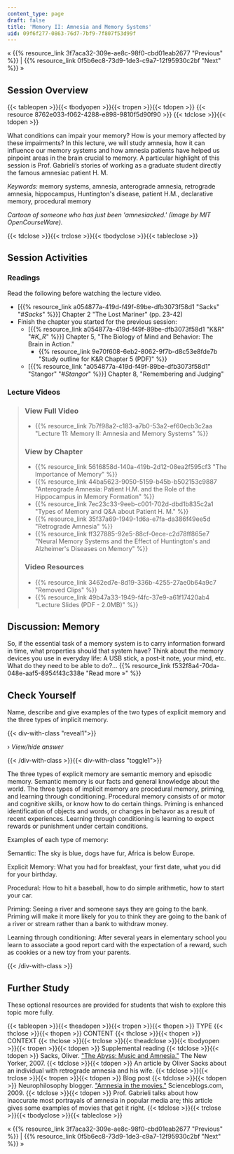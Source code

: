 ```yaml
---
content_type: page
draft: false
title: 'Memory II: Amnesia and Memory Systems'
uid: 09f6f277-0863-76d7-7bf9-7f807f53d99f
---
```

« {{% resource_link 3f7aca32-309e-ae8c-98f0-cbd01eab2677 "Previous" %}} | {{% resource_link 0f5b6ec8-73d9-1de3-c9a7-12f95930c2bf "Next" %}} »

## Session Overview

{{< tableopen >}}{{< tbodyopen >}}{{< tropen >}}{{< tdopen >}}
{{< resource 8762e033-f062-4288-e898-9810f5d90f90 >}}
{{< tdclose >}}{{< tdopen >}}

What conditions can impair your memory? How is your memory affected by these impairments? In this lecture, we will study amnesia, how it can influence our memory systems and how amnesia patients have helped us pinpoint areas in the brain crucial to memory. A particular highlight of this session is Prof. Gabrieli’s stories of working as a graduate student directly the famous amnesiac patient H. M.

*Keywords:* memory systems, amnesia, anterograde amnesia, retrograde amnesia, hippocampus, Huntington's disease, patient H.M., declarative memory, procedural memory

*Cartoon of someone who has just been 'amnesiacked.' (Image by MIT OpenCourseWare).*

{{< tdclose >}}{{< trclose >}}{{< tbodyclose >}}{{< tableclose >}}

## Session Activities

### Readings

Read the following before watching the lecture video.

- \[{{% resource_link a054877a-419d-f49f-89be-dfb3073f58d1 "Sacks" "#_Sacks_" %}}\] Chapter 2 "The Lost Mariner" (pp. 23-42)
- Finish the chapter you started for the previous session:
    - \[{{% resource_link a054877a-419d-f49f-89be-dfb3073f58d1 "K&R" "#_K_R_" %}}\] Chapter 5, "The Biology of Mind and Behavior: The Brain in Action."
        - {{% resource_link 9e70f608-6eb2-8062-9f7b-d8c53e8fde7b "Study outline for K&R Chapter 5 (PDF)" %}}
    - \[{{% resource_link "a054877a-419d-f49f-89be-dfb3073f58d1" "Stangor" "#_Stangor_" %}}\] Chapter 8, "Remembering and Judging"

### Lecture Videos

> ### View Full Video
> 
> - {{% resource_link 7b7f98a2-c183-a7b0-53a2-ef60ecb3c2aa "Lecture 11: Memory II: Amnesia and Memory Systems" %}}
> 
> ### View by Chapter
> 
> - {{% resource_link 5616858d-140a-419b-2d12-08ea2f595cf3 "The Importance of Memory" %}}
> - {{% resource_link 44ba5623-9050-5159-b45b-b502153c9887 "Anterograde Amnesia: Patient H.M. and the Role of the Hippocampus in Memory Formation" %}}
> - {{% resource_link 7ec23c33-9eeb-c001-702d-dbd1b835c2a1 "Types of Memory and Q&A about Patient H. M." %}}
> - {{% resource_link 35f37a69-1949-1d6a-e7fa-da386f49ee5d "Retrograde Amnesia" %}}
> - {{% resource_link ff327885-92e5-88cf-0ece-c2d78ff865e7 "Neural Memory Systems and the Effect of Huntington's and Alzheimer's Diseases on Memory" %}}
> 
> ### Video Resources
> 
> - {{% resource_link 3462ed7e-8d19-336b-4255-27ae0b64a9c7 "Removed Clips" %}}
> - {{% resource_link 49b47a33-1949-f4fc-37e9-a61f17420ab4 "Lecture Slides (PDF - 2.0MB)" %}}

## Discussion: Memory

So, if the essential task of a memory system is to carry information forward in time, what properties should that system have? Think about the memory devices you use in everyday life: A USB stick, a post-it note, your mind, etc. What do they need to be able to do?… {{% resource_link f532f8a4-70da-048e-aaf5-8954f43c338e "Read more »" %}}

## Check Yourself

Name, describe and give examples of the two types of explicit memory and the three types of implicit memory.

{{< div-with-class "reveal1">}}

› *View/hide answer*

{{< /div-with-class >}}{{< div-with-class "toggle1">}}

The three types of explicit memory are semantic memory and episodic memory. Semantic memory is our facts and general knowledge about the world. The three types of implicit memory are procedural memory, priming, and learning through conditioning. Procedural memory consists of or motor and cognitive skills, or know how to do certain things. Priming is enhanced identification of objects and words, or changes in behavor as a result of recent experiences. Learning through conditioning is learning to expect rewards or punishment under certain conditions.

Examples of each type of memory:

Semantic: The sky is blue, dogs have fur, Africa is below Europe.

Explicit Memory: What you had for breakfast, your first date, what you did for your birthday.

Procedural: How to hit a baseball, how to do simple arithmetic, how to start your car.

Priming: Seeing a river and someone says they are going to the bank. Priming will make it more likely for you to think they are going to the bank of a river or stream rather than a bank to withdraw money.

Learning through conditioning: After several years in elementary school you learn to associate a good report card with the expectation of a reward, such as cookies or a new toy from your parents.

{{< /div-with-class >}}

## Further Study

These optional resources are provided for students that wish to explore this topic more fully.

{{< tableopen >}}{{< theadopen >}}{{< tropen >}}{{< thopen >}}
TYPE
{{< thclose >}}{{< thopen >}}
CONTENT
{{< thclose >}}{{< thopen >}}
CONTEXT
{{< thclose >}}{{< trclose >}}{{< theadclose >}}{{< tbodyopen >}}{{< tropen >}}{{< tdopen >}}
Supplemental reading
{{< tdclose >}}{{< tdopen >}}
Sacks, Oliver. ["The Abyss: Music and Amnesia."](http://www.newyorker.com/reporting/2007/09/24/070924fa_fact_sacks) The New Yorker, 2007.
{{< tdclose >}}{{< tdopen >}}
An article by Oliver Sacks about an individual with retrograde amnesia and his wife.
{{< tdclose >}}{{< trclose >}}{{< tropen >}}{{< tdopen >}}
Blog post
{{< tdclose >}}{{< tdopen >}}
Neurophilosophy blogger. ["Amnesia in the movies."](http://scienceblogs.com/neurophilosophy/2009/03/02/amnesia-in-the-movies/) Scienceblogs.com, 2009.
{{< tdclose >}}{{< tdopen >}}
Prof. Gabrieli talks about how inaccurate most portrayals of amnesia in popular media are; this article gives some examples of movies that get it right.
{{< tdclose >}}{{< trclose >}}{{< tbodyclose >}}{{< tableclose >}}

« {{% resource_link 3f7aca32-309e-ae8c-98f0-cbd01eab2677 "Previous" %}} | {{% resource_link 0f5b6ec8-73d9-1de3-c9a7-12f95930c2bf "Next" %}} »